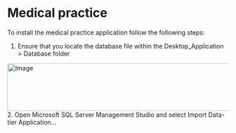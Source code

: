 # Medical practice
To install the medical practice application follow the following steps:
1. Ensure that you locate the database file within the Desktop_Application > Database folder
<img width="885" height="108" alt="Image" src="https://github.com/user-attachments/assets/9396d0d6-f484-4ec7-b51e-b02571966b88" />
2. Open Microsoft SQL Server Management Studio and select Import Data-tier Application...
